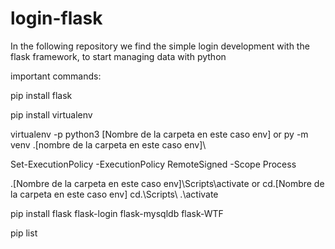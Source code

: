 # login-flask
In the following repository we find the simple login development with the flask framework, to start managing data with python


important commands:

pip install flask

pip install virtualenv

virtualenv -p python3 [Nombre de la carpeta en este caso env] or py -m venv .\[nombre de la carpeta en este caso env]\

Set-ExecutionPolicy -ExecutionPolicy RemoteSigned -Scope Process

.\[Nombre de la carpeta en este caso env]\Scripts\activate or cd.\[Nombre de la carpeta en este caso env] cd.\Scripts\ .\activate

pip install flask flask-login flask-mysqldb flask-WTF

pip list
